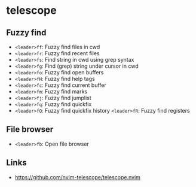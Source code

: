 # telescope

## Fuzzy find

- `<leader>ff`: Fuzzy find files in cwd
- `<leader>fr`: Fuzzy find recent files
- `<leader>fs`: Find string in cwd using grep syntax
- `<leader>fg`: Find (grep) string under cursor in cwd
- `<leader>fo`: Fuzzy find open buffers
- `<leader>fH`: Fuzzy find help tags
- `<leader>fc`: Fuzzy find current buffer
- `<leader>fm`: Fuzzy find marks
- `<leader>fj`: Fuzzy find jumplist
- `<leader>fq`: Fuzzy find quickfix
- `<leader>fQ`: Fuzzy find quickfix history
  `<leader>fR`: Fuzzy find registers

## File browser

- `<leader>fb`: Open file browser

## Links

- https://github.com/nvim-telescope/telescope.nvim
